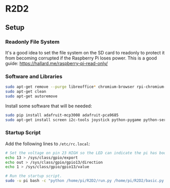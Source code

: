 # R2D2

## Setup

### Readonly File System

It's a good idea to set the file system on the SD card to readonly to protect it from becoming corrupted if the Raspberry Pi loses power. This is a good guide: https://hallard.me/raspberry-pi-read-only/

### Software and Libraries
```bash
sudo apt-get remove --purge libreoffice* chromium-browser rpi-chromium-mods
sudo apt-get clean
sudo apt-get autoremove
```

Install some software that will be needed:
```bash
sudo pip install adafruit-mcp3008 adafruit-pca9685
sudo apt-get install screen i2c-tools joystick python-pygame python-serial python-bluetooth pi-bluetooth omxplayer sysstat
```

### Startup Script

Add the following lines to `/etc/rc.local`:
```bash
# Set the voltage on pin 23 HIGH so the LED can indicate the pi has booted up.
echo 13 > /sys/class/gpio/export
echo out > /sys/class/gpio/gpio13/direction
echo 1 > /sys/class/gpio/gpio13/value

# Run the startup script.
sudo -u pi bash -c "python /home/pi/R2D2/run.py /home/pi/R2D2/basic.py &"
```
